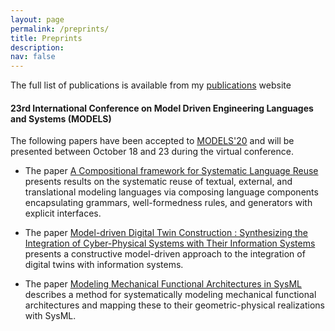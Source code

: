 ```yaml
---
layout: page
permalink: /preprints/
title: Preprints
description: 
nav: false
---
```


The full list of publications is available from my [publications](../publications/) website

#### 23rd International Conference on Model Driven Engineering Languages and Systems (MODELS)

The following papers have been accepted to [MODELS'20](http://www.modelsconference.org/) and will be presented between October 18 and 23 during the virtual conference.

- The paper [A Compositional framework for Systematic Language Reuse](https://raw.githubusercontent.com/awortmann/awortmann.github.io/master/downloads/preprints/2020/models/A_Compositional_Frameworkfor_Systematic_Modeling_Language_Reuse.pdf) presents results on the systematic reuse of textual, external, and translational modeling languages via composing language components encapsulating grammars, well-formedness rules, and generators with explicit interfaces.

- The paper [Model-driven Digital Twin Construction : Synthesizing the Integration of Cyber-Physical Systems with Their Information Systems](https://raw.githubusercontent.com/awortmann/awortmann.github.io/master/downloads/preprints/2020/models/Model-driven_Digital_Twin_Construction_-_Synthesizing_the_Integration_of_Cyber-Physical_Systems_with_Their_Information_Systems.pdf) presents a constructive model-driven approach to the integration of digital twins with information systems.

- The paper [Modeling Mechanical Functional Architectures in SysML](https://github.com/awortmann/awortmann.github.io/raw/master/downloads/preprints/2020/models/Modeling_Mechanical_Functional_Architectures_in_SysML.PDF) describes a method for systematically modeling mechanical functional architectures and mapping these to their geometric-physical realizations with SysML.
